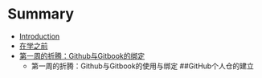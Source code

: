 # Summary

* [Introduction](README.md)
* [在学之前](test)
* [第一周的折腾：Github与Gitbook的绑定](test/myfile)
   * 第一周的折腾：Github与Gitbook的使用与绑定 ##GitHub个人仓的建立

